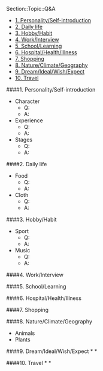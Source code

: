 Section::Topic::Q&A

<!-- MarkdownTOC -->

- [1. Personality/Self-introduction](#1-personalityself-introduction)
- [2. Daily life](#2-daily-life)
- [3. Hobby/Habit](#3-hobbyhabit)
- [4. Work/Interview](#4-workinterview)
- [5. School/Learning](#5-schoollearning)
- [6. Hospital/Health/Illness](#6-hospitalhealthillness)
- [7. Shopping](#7-shopping)
- [8. Nature/Climate/Geography](#8-natureclimategeography)
- [9. Dream/Ideal/Wish/Expect](#9-dreamidealwishexpect)
- [10. Travel](#10-travel)

<!-- /MarkdownTOC -->


<a id="1-personalityself-introduction"></a>
####1. Personality/Self-introduction
* Character
    - Q: 
    - A: 
* Experience
    - Q: 
    - A: 
* Stages
    - Q: 
    - A: 

<a id="2-daily-life"></a>
####2. Daily life
* Food
    - Q: 
    - A: 
* Cloth
    - Q: 
    - A: 

<a id="3-hobbyhabit"></a>
####3. Hobby/Habit
* Sport
    - Q: 
    - A: 
* Music
    - Q: 
    - A: 

<a id="4-workinterview"></a>
####4. Work/Interview


<a id="5-schoollearning"></a>
####5. School/Learning


<a id="6-hospitalhealthillness"></a>
####6. Hospital/Health/Illness


<a id="7-shopping"></a>
####7. Shopping


<a id="8-natureclimategeography"></a>
####8. Nature/Climate/Geography
* Animals
* Plants


<a id="9-dreamidealwishexpect"></a>
####9. Dream/Ideal/Wish/Expect
* 
* 


<a id="10-travel"></a>
####10. Travel
*
*